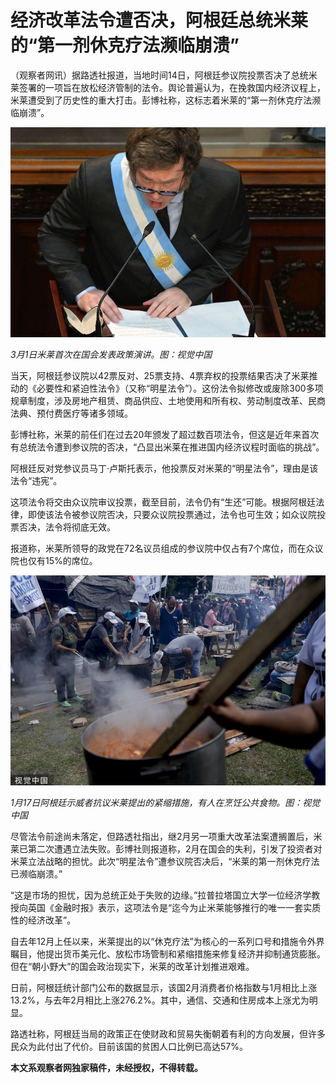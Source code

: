 # 经济改革法令遭否决，阿根廷总统米莱的“第一剂休克疗法濒临崩溃”

（观察者网讯）据路透社报道，当地时间14日，阿根廷参议院投票否决了总统米莱签署的一项旨在放松经济管制的法令。舆论普遍认为，在挽救国内经济议程上，米莱遭受到了历史性的重大打击。彭博社称，这标志着米莱的“第一剂休克疗法濒临崩溃”。

![fd6af7839d084f295b266303d9ad9c87.jpg](https://raw.githubusercontent.com/qqhsx/qqnews_image/main/2024/03/15/经济改革法令遭否决，阿根廷总统米莱的“第一剂休克疗法濒临崩溃”/fd6af7839d084f295b266303d9ad9c87.jpg)

_3月1日米莱首次在国会发表政策演讲。图：视觉中国_

当天，阿根廷参议院以42票反对、25票支持、4票弃权的投票结果否决了米莱推动的《必要性和紧迫性法令》（又称“明星法令”）。这份法令拟修改或废除300多项规章制度，涉及房地产租赁、商品供应、土地使用和所有权、劳动制度改革、民商法典、预付费医疗等诸多领域。

彭博社称，米莱的前任们在过去20年颁发了超过数百项法令，但这是近年来首次有总统法令遭到参议院的否决，“凸显出米莱在推进国内经济议程时面临的挑战”。

阿根廷反对党参议员马丁·卢斯托表示，他投票反对米莱的“明星法令”，理由是该法令“违宪”。

这项法令将交由众议院审议投票，截至目前，法令仍有“生还”可能。根据阿根廷法律，即使该法令被参议院否决，只要众议院投票通过，法令也可生效；如众议院投票否决，法令将彻底无效。

报道称，米莱所领导的政党在72名议员组成的参议院中仅占有7个席位，而在众议院也仅有15%的席位。

![fabebe77077950cb09d6bbac8e90dcdf.jpg](https://raw.githubusercontent.com/qqhsx/qqnews_image/main/2024/03/15/经济改革法令遭否决，阿根廷总统米莱的“第一剂休克疗法濒临崩溃”/fabebe77077950cb09d6bbac8e90dcdf.jpg)

_1月17日阿根廷示威者抗议米莱提出的紧缩措施，有人在烹饪公共食物。图：视觉中国_

尽管法令前途尚未落定，但路透社指出，继2月另一项重大改革法案遭搁置后，米莱已第二次遭遇立法失败。彭博社则报道称，2月在国会的失利，引发了投资者对米莱立法战略的担忧。此次“明星法令”遭参议院否决后，“米莱的第一剂休克疗法已濒临崩溃。”

“这是市场的担忧，因为总统正处于失败的边缘。”拉普拉塔国立大学一位经济学教授向英国《金融时报》表示，这项法令是“迄今为止米莱能够推行的唯一一套实质性的经济改革”。

自去年12月上任以来，米莱提出的以“休克疗法”为核心的一系列口号和措施令外界瞩目，他提出货币美元化、放松市场管制和紧缩措施来修复经济并抑制通货膨胀。但在“朝小野大”的国会政治现实下，米莱的改革计划推进艰难。

日前，阿根廷统计部门公布的数据显示，该国2月消费者价格指数与1月相比上涨13.2%，与去年2月相比上涨276.2%。其中，通信、交通和住房成本上涨尤为明显。

路透社称，阿根廷当局的政策正在使财政和贸易失衡朝着有利的方向发展，但许多民众为此付出了代价。目前该国的贫困人口比例已高达57%。

**本文系观察者网独家稿件，未经授权，不得转载。**

